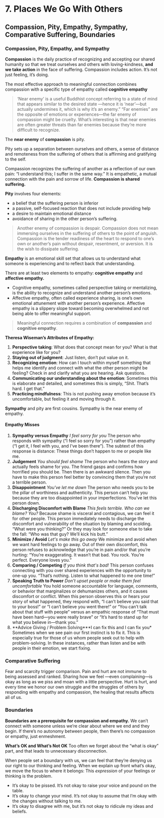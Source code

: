 # 7. Places We Go With Others

## Compassion, Pity, Empathy, Sympathy, Comparative Suffering, Boundaries

### Compassion, Pity, Empathy, and Sympathy

**Compassion** is the daily practice of recognizing and accepting our shared humanity so that we treat ourselves and others with loving-kindness, **and we take action** in the face of suffering. Compassion includes action. It’s not just feeling, it’s doing.

The most effective approach to meaningful connection combines compassion with a specific type of empathy called **cognitive empathy**

> ‘Near enemy’ is a useful Buddhist concept referring to a state of mind that appears similar to the desired state —hence it is ‘near’—but actually undermines it, which is why it’s an enemy.” “Far enemies” are the opposite of emotions or experiences—the far enemy of compassion might be cruelty. What’s interesting is that near enemies are often greater threats than far enemies because they’re more difficult to recognize.

The **near enemy** of **compassion** is pity.

Pity sets up a separation between ourselves and others, a sense of distance and remoteness from the suffering of others that is affirming and gratifying to the self.

Compassion recognizes the suffering of another as a reflection of our own pain: “I understand this; I suffer in the same way.” It is empathetic, a mutual connection with the pain and sorrow of life. **Compassion is shared suffering.**

**Pity** involves four elements:

- a belief that the suffering person is inferior
- a passive, self-focused reaction that does not include providing help
- a desire to maintain emotional distance
- avoidance of sharing in the other person’s suffering.

> Another enemy of compassion is despair. Compassion does not mean immersing ourselves in the suffering of others to the point of anguish. Compassion is the tender readiness of the heart to respond to one’s own or another’s pain without despair, resentment, or aversion. It is the wish to dissipate suffering.

**Empathy** is an emotional skill set that allows us to understand what someone is experiencing and to reflect back that understanding.

There are at least two elements to empathy: **cognitive empathy** and **affective empathy.**

- Cognitive empathy, sometimes called perspective taking or mentalizing, is the ability to recognize and understand another person’s emotions.
- Affective empathy, often called experience sharing, is one’s own emotional attunement with another person’s experience. Affective empathy is a slippery slope toward becoming overwhelmed and not being able to offer meaningful support.

> Meaningful connection requires a combination of **compassion** and **cognitive empathy**.

**Theresa Wiseman’s Attributes of Empathy:**

1. **Perspective taking**: What does that concept mean for you? What is that experience like for you?
2. **Staying out of judgment**: Just listen, don’t put value on it.
3. **Recognizing emotion**: How can I touch within myself something that helps me identify and connect with what the other person might be feeling? Check in and clarify what you are hearing. Ask questions.
4. **Communicating our understanding about the emotion**: Sometimes this is elaborate and detailed, and sometimes this is simply, “Shit. That’s hard. I get that.”
5. **Practicing mindfulness**: This is not pushing away emotion because it’s uncomfortable, but feeling it and moving through it.

**Sympathy** and pity are first cousins. Sympathy is the near enemy of empathy.

#### Empathy Misses

1. **Sympathy versus Empathy** _I feel sorry for you_
   The person who responds with sympathy (“I feel so sorry for you”) rather than empathy (“I get it, I feel with you, and I’ve been there”). The subtext of this response is distance: These things don’t happen to me or people like me.
2. **Judgement** _You should feel shame_
   The person who hears the story and actually feels shame for you. The friend gasps and confirms how horrified you should be. Then there is an awkward silence. Then you have to make this person feel better by convincing them that you’re not a terrible person.
3. **Disappointment** _You've let me down_
   The person who needs you to be the pillar of worthiness and authenticity. This person can’t help you because they are too disappointed in your imperfections. You’ve let this person down.
4. **Discharging Discomfort with Blame** _This feels terrible. Who can we blame? You?_
   Because shame is visceral and contagious, we can feel it for other people. This person immediately needs to discharge the discomfort and vulnerability of the situation by blaming and scolding. “What were you thinking?” Or they may look for someone else to take the fall: “Who was that guy? We’ll kick his butt.”
5. **Minimize / Avoid** _Let's make this go away_
   We minimize and avoid when we want hard feelings to go away. Out of their own discomfort, this person refuses to acknowledge that you’re in pain and/or that you’re hurting: “You’re exaggerating. It wasn’t that bad. You rock. You’re perfect. Everyone loves you.”
6. **Comparing / Competing** _If you think that's bad!_
   This person confuses connecting with you over shared experiences with the opportunity to one-up you. “That’s nothing. Listen to what happened to me one time!”
7. **Speaking Truth to Power** _Don't upset people or make them feel uncomfortable_
   You hold someone accountable for language, comments, or behavior that marginalizes or dehumanizes others, and it causes discomfort or conflict. When this person observes this or hears your story of what happened, they respond with, “I can’t believe you said that to your boss!” or “I can’t believe you went there!” or “You can’t talk about that stuff with people” versus an empathic response of “That must have been hard—you were really brave” or “It’s hard to stand up for what you believe in—thank you.”
8. **Advice Giving / Problem Solving\***I can fix this and I can fix you\*
   Sometimes when we see pain our first instinct is to fix it. This is especially true for those of us whom people seek out to help with problem-solving. In these instances, rather than listen and be with people in their emotion, we start fixing.

### Comparative Suffering

Fear and scarcity trigger comparison. Pain and hurt are not immune to being assessed and ranked. Sharing how we feel —even complaining—is okay as long as we piss and moan with a little perspective. Hurt is hurt, and every time we honor our own struggle and the struggles of others by responding with empathy and compassion, the healing that results affects all of us.

### Boundaries

**Boundaries are a prerequisite for compassion and empathy.** We can’t connect with someone unless we’re clear about where we end and they begin. If there’s no autonomy between people, then there’s no compassion or empathy, just enmeshment.

**What’s OK and What’s Not OK**
Too often we forget about the “what is okay” part, and that leads to unnecessary disconnection.

When people set a boundary with us, we can feel that they’re denying us our right to our thinking and feeling. When we explain up front what’s okay, we move the focus to where it belongs: This _expression_ of your feelings or thinking is the problem.

- It’s okay to be pissed. It’s not okay to raise your voice and pound on the table.
- It’s okay to change your mind. It’s not okay to assume that I’m okay with the changes without talking to me.
- It’s okay to disagree with me, but it’s not okay to ridicule my ideas and beliefs.
